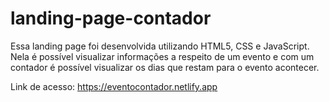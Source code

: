 # landing-page-contador
Essa landing page foi desenvolvida utilizando HTML5, CSS e JavaScript. Nela é possível visualizar informações a respeito de um evento e com um contador é possível visualizar os dias que restam para o evento acontecer. 

Link de acesso: https://eventocontador.netlify.app
